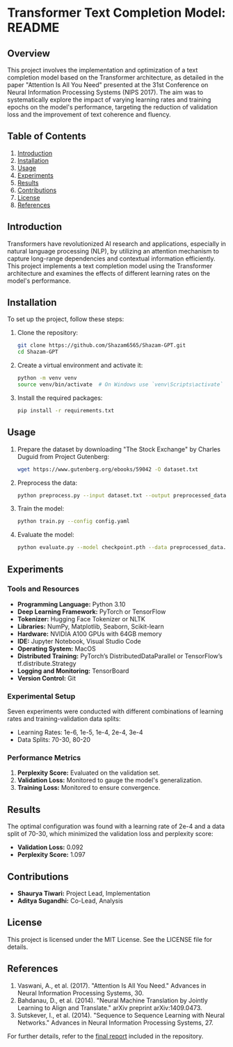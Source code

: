 # Transformer Text Completion Model: README

## Overview

This project involves the implementation and optimization of a text completion model based on the Transformer architecture, as detailed in the paper "Attention Is All You Need" presented at the 31st Conference on Neural Information Processing Systems (NIPS 2017). The aim was to systematically explore the impact of varying learning rates and training epochs on the model's performance, targeting the reduction of validation loss and the improvement of text coherence and fluency.

## Table of Contents

1. [Introduction](#introduction)
2. [Installation](#installation)
3. [Usage](#usage)
4. [Experiments](#experiments)
5. [Results](#results)
6. [Contributions](#contributions)
7. [License](#license)
8. [References](#references)

## Introduction

Transformers have revolutionized AI research and applications, especially in natural language processing (NLP), by utilizing an attention mechanism to capture long-range dependencies and contextual information efficiently. This project implements a text completion model using the Transformer architecture and examines the effects of different learning rates on the model's performance.

## Installation

To set up the project, follow these steps:

1. Clone the repository:
   ```sh
   git clone https://github.com/Shazam6565/Shazam-GPT.git
   cd Shazam-GPT
   ```

2. Create a virtual environment and activate it:
   ```sh
   python -m venv venv
   source venv/bin/activate  # On Windows use `venv\Scripts\activate`
   ```

3. Install the required packages:
   ```sh
   pip install -r requirements.txt
   ```

## Usage

1. Prepare the dataset by downloading "The Stock Exchange" by Charles Duguid from Project Gutenberg:
   ```sh
   wget https://www.gutenberg.org/ebooks/59042 -O dataset.txt
   ```

2. Preprocess the data:
   ```sh
   python preprocess.py --input dataset.txt --output preprocessed_data.pkl
   ```

3. Train the model:
   ```sh
   python train.py --config config.yaml
   ```

4. Evaluate the model:
   ```sh
   python evaluate.py --model checkpoint.pth --data preprocessed_data.pkl
   ```

## Experiments

### Tools and Resources

- **Programming Language:** Python 3.10
- **Deep Learning Framework:** PyTorch or TensorFlow
- **Tokenizer:** Hugging Face Tokenizer or NLTK
- **Libraries:** NumPy, Matplotlib, Seaborn, Scikit-learn
- **Hardware:** NVIDIA A100 GPUs with 64GB memory
- **IDE:** Jupyter Notebook, Visual Studio Code
- **Operating System:** MacOS
- **Distributed Training:** PyTorch’s DistributedDataParallel or TensorFlow’s tf.distribute.Strategy
- **Logging and Monitoring:** TensorBoard
- **Version Control:** Git

### Experimental Setup

Seven experiments were conducted with different combinations of learning rates and training-validation data splits:
- Learning Rates: 1e-6, 1e-5, 1e-4, 2e-4, 3e-4
- Data Splits: 70-30, 80-20

### Performance Metrics

1. **Perplexity Score:** Evaluated on the validation set.
2. **Validation Loss:** Monitored to gauge the model's generalization.
3. **Training Loss:** Monitored to ensure convergence.

## Results

The optimal configuration was found with a learning rate of 2e-4 and a data split of 70-30, which minimized the validation loss and perplexity score:
- **Validation Loss:** 0.092
- **Perplexity Score:** 1.097

## Contributions

- **Shaurya Tiwari:** Project Lead, Implementation
- **Aditya Sugandhi:** Co-Lead, Analysis

## License

This project is licensed under the MIT License. See the LICENSE file for details.

## References

1. Vaswani, A., et al. (2017). "Attention Is All You Need." Advances in Neural Information Processing Systems, 30.
2. Bahdanau, D., et al. (2014). "Neural Machine Translation by Jointly Learning to Align and Translate." arXiv preprint arXiv:1409.0473.
3. Sutskever, I., et al. (2014). "Sequence to Sequence Learning with Neural Networks." Advances in Neural Information Processing Systems, 27.

For further details, refer to the [final report](Transformer_Implementation_Report.pdf) included in the repository.
